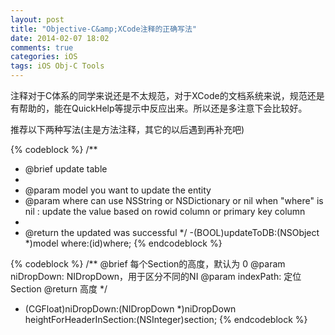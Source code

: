 ```yaml
---
layout: post
title: "Objective-C&amp;XCode注释的正确写法"
date: 2014-02-07 18:02
comments: true
categories: iOS
tags: iOS Obj-C Tools
---
```


注释对于C体系的同学来说还是不太规范，对于XCode的文档系统来说，规范还是有帮助的，能在QuickHelp等提示中反应出来。所以还是多注意下会比较好。

推荐以下两种写法(主是方法注释，其它的以后遇到再补充吧)

{% codeblock %}
/**
 *	@brief update table
 *
 *	@param 	model 	you want to update the entity
 *	@param 	where 	can use NSString or NSDictionary or nil
                    when "where" is nil : update the value based on rowid column or primary key column
 *
 *	@return	the updated was successful
 */
-(BOOL)updateToDB:(NSObject *)model where:(id)where;
{% endcodeblock %}

{% codeblock %}
/**
 @brief   每个Section的高度，默认为 0
 @param   niDropDown: NIDropDown，用于区分不同的NI
 @param   indexPath:  定位Section
 @return  高度
 */
- (CGFloat)niDropDown:(NIDropDown *)niDropDown heightForHeaderInSection:(NSInteger)section;
{% endcodeblock %}
